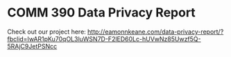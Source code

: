 # COMM 390 Data Privacy Report

Check out our project here: http://eamonnkeane.com/data-privacy-report/?fbclid=IwAR1pKu70qOL3luWSN7D-F2lED60Lc-hUVwNz85Uwzf5Q-5RAjC9JetPSNcc

